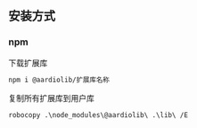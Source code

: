 ## 安装方式

### npm
下载扩展库
```bash
npm i @aardiolib/扩展库名称
```

复制所有扩展库到用户库
```bash
robocopy .\node_modules\@aardiolib\ .\lib\ /E
```
